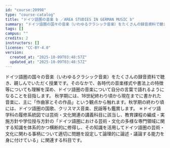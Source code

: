 ```yaml
---
id: "course:20998"
type: "course-catalog"
title: "ドイツ語圏の音楽 b ／AREA STUDIES IN GERMAN MUSIC b"
summary: "ドイツ語圏の国々の音楽（いわゆるクラシック音楽）をたくさんの録音資料で聴き、親しんでいただく授業です。そのなかで、各時代の音楽様式や書法上の特徴等についても理解を深め、ドイツ語圏の音楽について自分の言葉で語れるようになることを目指します。 …"
tags: []
campus: ""
credits: 2
instructors: []
license: "CC-BY-4.0"
version:
  created_at: "2025-10-09T03:48:57Z"
  updated_at: "2025-10-09T03:48:57Z"
---
```

ドイツ語圏の国々の音楽（いわゆるクラシック音楽）をたくさんの録音資料で聴き、親しんでいただく授業です。そのなかで、各時代の音楽様式や書法上の特徴等についても理解を深め、ドイツ語圏の音楽について自分の言葉で語れるようになることを目指します。 秋学期には、18世紀終わり頃から現在までに書かれた音楽に、主に「作曲家とその作品」という観点から触れます。秋学期の終わり頃には、ドイツ語圏の国歌、クリスマス音楽、民謡等も鑑賞します。 ＊ドイツ語学科の履修系統図では芸術・文化関連の講義科目に該当し、教育課程の編成・実施方針や学位授与方針の「ドイツ語圏における芸術・文化の多様な専門領域に関する知識を体系的かつ横断的に修得し、その知識を活用してドイツ語圏の芸術・文化に関わる事柄について適切に問題を設定して論理的に論述・議論する能力を身に付けている」に関連する科目です。
